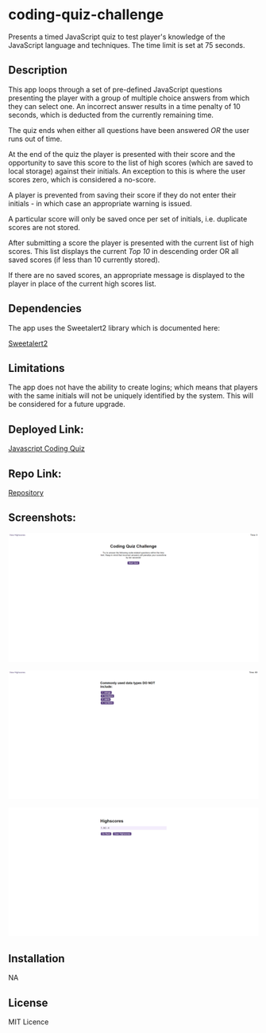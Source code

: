 # coding-quiz-challenge
Presents a timed JavaScript quiz to test player's knowledge of the JavaScript language and techniques. The time limit is set at 75 seconds.

## Description

This app loops through a set of pre-defined JavaScript questions presenting the player with a group of multiple choice answers from which they can select one. An incorrect answer results in a time penalty of 10 seconds, which is deducted from the currently remaining time.

The quiz ends when either all questions have been answered *OR* the user runs out of time.

At the end of the quiz the player is presented with their score and the opportunity to save this score to the list of high scores (which are saved to local storage) against their initials. An exception to this is where the user scores zero, which is considered a no-score.

A player is prevented from saving their score if they do not enter their initials - in which case an appropriate warning is issued.

A particular score will only be saved once per set of initials, i.e. duplicate scores are not stored.

After submitting a score the player is presented with the current list of high scores. This list displays the current *Top 10* in descending order OR all saved scores (if less than 10 currently stored).

If there are no saved scores, an appropriate message is displayed to the player in place of the current high scores list.

## Dependencies

The app uses the Sweetalert2 library which is documented here:

[Sweetalert2](https://sweetalert2.github.io/)

## Limitations

The app does not have the ability to create logins; which means that players with the same initials will not be uniquely identified by the system. This will be considered for a future upgrade.

## Deployed Link:

[Javascript Coding Quiz](https://anthonycroft.github.io/coding-quiz-challenge/)

## Repo Link:

[Repository](https://github.com/anthonycroft/coding-quiz-challenge)

## Screenshots:

![Coding Quiz Challenge Home Page](https://github.com/anthonycroft/coding-quiz-challenge/blob/main/assets/images/coding-quiz-start-page.png)

![Coding Quiz Challenge High Scores Page](https://github.com/anthonycroft/coding-quiz-challenge/blob/main/assets/images/coding-quiz-question-page.png)

![Coding Quiz Challenge Question Page](https://github.com/anthonycroft/coding-quiz-challenge/blob/main/assets/images/coding-quiz-highscores-page.png)

## Installation

NA

## License

MIT Licence
